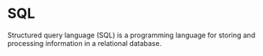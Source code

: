 # SQL

Structured query language (SQL) is a programming language for storing and processing information in a relational database.

